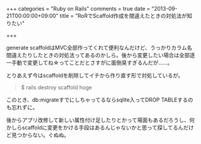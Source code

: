 +++
categories = "Ruby on Rails"
comments = true
date = "2013-09-21T00:00:00+09:00"
title = "RoRでScaffold作成を間違えたときの対処法が知りたい"

+++

generate scaffoldはMVC全部作ってくれて便利なんだけど、うっかりカラム名間違えたりしたときの対処法ってあるのかしら。後から変更したい場合は全部逐一手動で変更してね☆ってことだとさすがに面倒臭すぎるんだが……。

とりあえず今はscaffoldを削除してイチから作り直す形で対処しているが。

<blockquote>$ rails destroy scaffold hoge</blockquote>

このとき、db:migrateすでにしちゃってるならsqlite入ってDROP TABLEするのも忘れずに。

後からアプリ改修して新しい属性付け足したりとかって場面もあるだろうし、何かしらscaffoldに変更をかける手段はあるんじゃないかと思って探してるんだけど見つからない。ぐぬぬ。


